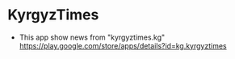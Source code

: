 # KyrgyzTimes
* This app show news from "kyrgyztimes.kg"
https://play.google.com/store/apps/details?id=kg.kyrgyztimes

